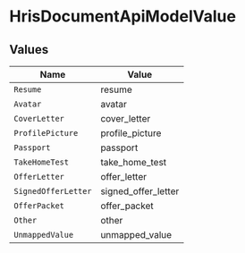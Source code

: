 # HrisDocumentApiModelValue


## Values

| Name                | Value               |
| ------------------- | ------------------- |
| `Resume`            | resume              |
| `Avatar`            | avatar              |
| `CoverLetter`       | cover_letter        |
| `ProfilePicture`    | profile_picture     |
| `Passport`          | passport            |
| `TakeHomeTest`      | take_home_test      |
| `OfferLetter`       | offer_letter        |
| `SignedOfferLetter` | signed_offer_letter |
| `OfferPacket`       | offer_packet        |
| `Other`             | other               |
| `UnmappedValue`     | unmapped_value      |